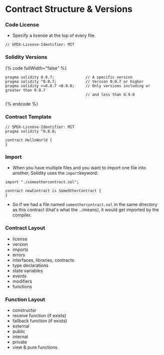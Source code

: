 # Contract Structure & Versions

### Code License

* Specify a license at the top of every file.

```solidity
// SPDX-License-Identifier: MIT
```

### Solidity Versions

{% code fullWidth="false" %}
```solidity
pragma solidity 0.8.7;              // A specific version
pragma solidity ^0.8.7;             // Version 0.8.7 or higher
pragma solidity >=0.8.7 <0.9.0;     // Only versions including or greater than 0.8.7 
                                    // and less than 0.9.0
```
{% endcode %}

### Contract Template

```solidity
// SPDX-License-Identifier: MIT
pragma solidity ^0.8.0;

contract HelloWorld {
}
```

### Import

* When you have multiple files and you want to import one file into another, Solidity uses the `import`keyword:

```solidity
import "./someothercontract.sol";

contract newContract is SomeOtherContract {
}
```

* So if we had a file named `someothercontract.sol` in the same directory as this contract (that's what the `./`means), it would get imported by the compiler.

### Contract Layout

* license
* version
* imports
* errors
* interfaces, libraries, contracts
* type declarations
* state variables
* events
* modifiers
* functions

### Function Layout

* constructor
* receive function (if exists)
* fallback function (if exists)
* external
* public
* internal
* private
* view & pure functions
